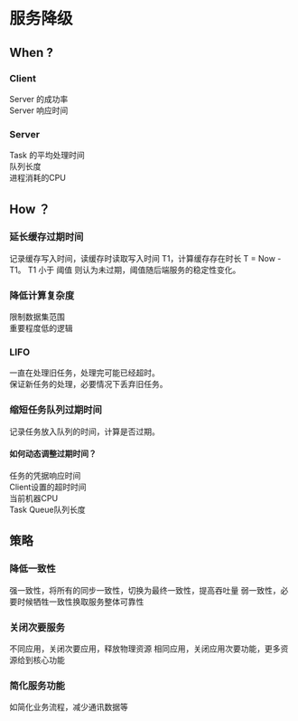 # 服务降级

## When ?  

### Client

Server 的成功率  
Server 响应时间  

### Server

Task 的平均处理时间  
队列长度  
进程消耗的CPU    

## How ？  

### 延长缓存过期时间  

记录缓存写入时间，读缓存时读取写入时间 T1，计算缓存存在时长 T = Now - T1。
T1 小于 阈值 则认为未过期，阈值随后端服务的稳定性变化。  

### 降低计算复杂度

限制数据集范围  
重要程度低的逻辑  

### LIFO

一直在处理旧任务，处理完可能已经超时。  
保证新任务的处理，必要情况下丢弃旧任务。  

### 缩短任务队列过期时间  

记录任务放入队列的时间，计算是否过期。  

#### 如何动态调整过期时间？  

任务的凭据响应时间  
Client设置的超时时间  
当前机器CPU  
Task Queue队列长度  

## 策略   

### 降低一致性  

强一致性，将所有的同步一致性，切换为最终一致性，提高吞吐量
弱一致性，必要时候牺牲一致性换取服务整体可靠性

### 关闭次要服务  

不同应用，关闭次要应用，释放物理资源
相同应用，关闭应用次要功能，更多资源给到核心功能

### 简化服务功能  

如简化业务流程，减少通讯数据等
